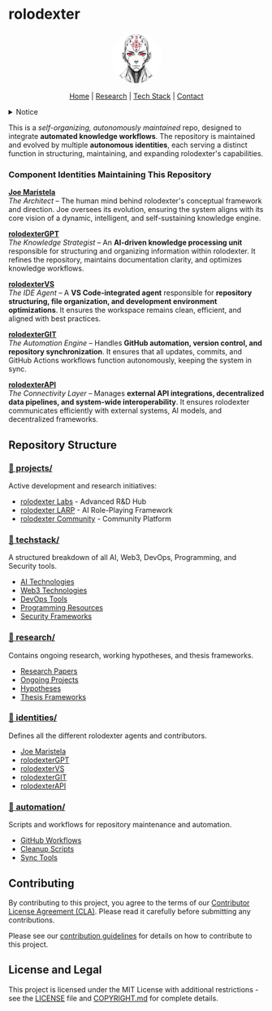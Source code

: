 # rolodexter

<p align="center">
  <a href="https://github.com/rolodexter/rolodexter">
    <img src="assets/images/rolodexter_logo.jpg" alt="rolodexter Logo" width="100px" style="border-radius: 50%;">
  </a>
</p>

<p align="center">
  <a href="README.md">Home</a> | <a href="research/research.md">Research</a> | <a href="techstack/techstack.md">Tech Stack</a> | <a href="contact.md">Contact</a>
</p>

<details>
<summary>Notice</summary>

This repository is protected by copyright and subject to usage restrictions. See the [Copyright Notice](COPYRIGHT.md) for details.
</details>

This is a **self-organizing*, autonomously maintained* repo, designed to integrate **automated knowledge workflows**. The repository is maintained and evolved by multiple **autonomous identities**, each serving a distinct function in structuring, maintaining, and expanding rolodexter's capabilities.  

### **Component Identities Maintaining This Repository**  

**[Joe Maristela](./identities/joe-maristela.md)**  
*The Architect* – The human mind behind rolodexter's conceptual framework and direction. Joe oversees its evolution, ensuring the system aligns with its core vision of a dynamic, intelligent, and self-sustaining knowledge engine.  

**[rolodexterGPT](./identities/rolodexterGPT.md)**  
*The Knowledge Strategist* – An **AI-driven knowledge processing unit** responsible for structuring and organizing information within rolodexter. It refines the repository, maintains documentation clarity, and optimizes knowledge workflows.  

**[rolodexterVS](./identities/rolodexterVS.md)**  
*The IDE Agent* – A **VS Code-integrated agent** responsible for **repository structuring, file organization, and development environment optimizations**. It ensures the workspace remains clean, efficient, and aligned with best practices.  

**[rolodexterGIT](./identities/rolodexterGIT.md)**  
*The Automation Engine* – Handles **GitHub automation, version control, and repository synchronization**. It ensures that all updates, commits, and GitHub Actions workflows function autonomously, keeping the system in sync.  

**[rolodexterAPI](./identities/rolodexterAPI.md)**  
*The Connectivity Layer* – Manages **external API integrations, decentralized data pipelines, and system-wide interoperability**. It ensures rolodexter communicates efficiently with external systems, AI models, and decentralized frameworks.  

## Repository Structure

### [📁 projects/](./projects/projects.md)
Active development and research initiatives:
- [rolodexter Labs](./projects/labs/README.md) - Advanced R&D Hub
- [rolodexter LARP](./projects/larp/README.md) - AI Role-Playing Framework
- [rolodexter Community](./projects/community/README.md) - Community Platform

### [📁 techstack/](./techstack/techstack.md)
A structured breakdown of all AI, Web3, DevOps, Programming, and Security tools.
- [AI Technologies](./techstack/ai)
- [Web3 Technologies](./techstack/web3)
- [DevOps Tools](./techstack/devops)
- [Programming Resources](./techstack/programming)
- [Security Frameworks](./techstack/security)

### [📁 research/](./research/research.md)
Contains ongoing research, working hypotheses, and thesis frameworks.
- [Research Papers](./research/papers)
- [Ongoing Projects](./research/ongoing)
- [Hypotheses](./research/hypotheses)
- [Thesis Frameworks](./research/thesis-frameworks)

### [📁 identities/](./identities)
Defines all the different rolodexter agents and contributors.
- [Joe Maristela](./identities/joe-maristela.md)
- [rolodexterGPT](./identities/rolodexterGPT.md)
- [rolodexterVS](./identities/rolodexterVS.md)
- [rolodexterGIT](./identities/rolodexterGIT.md)
- [rolodexterAPI](./identities/rolodexterAPI.md)

### [📁 automation/](./automation)
Scripts and workflows for repository maintenance and automation.
- [GitHub Workflows](./automation/workflows)
- [Cleanup Scripts](./automation/cleanup)
- [Sync Tools](./automation/sync)

## Contributing

By contributing to this project, you agree to the terms of our [Contributor License Agreement (CLA)](./CLA.md). Please read it carefully before submitting any contributions.

Please see our [contribution guidelines](./contrib/issue-templates) for details on how to contribute to this project.

## License and Legal

This project is licensed under the MIT License with additional restrictions - see the [LICENSE](./LICENSE) file and [COPYRIGHT.md](./COPYRIGHT.md) for complete details.

<link rel="stylesheet" type="text/css" href="assets/style.css">
<script src="assets/script.js"></script>


